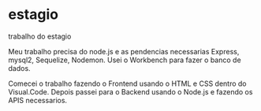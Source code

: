 # estagio
trabalho do estagio

Meu trabalho precisa do node.js e as pendencias necessarias Express, mysql2, Sequelize, Nodemon. Usei o Workbench para fazer o banco de dados.

Comecei o trabalho fazendo o Frontend usando o HTML e CSS dentro do Visual.Code. Depois passei para o Backend usando o Node.js e fazendo os APIS necessarios.

